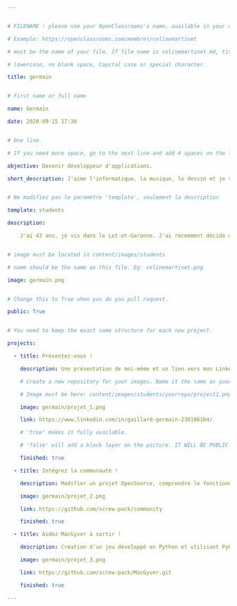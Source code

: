 ```yaml
---


# FILENAME : please use your OpenClassrooms's name, available in your url.

# Example: https://openclassrooms.com/membres/celinemartinet

# must be the name of your file. If file name is celinemartinet.md, title is celinemartinet.

# lowercase, no blank space, Capital case or special character.

title: germain


# First name or full name

name: Germain

date: 2020-09-15 17:30


# One line.

# If you need more space, go to the next line and add 4 spaces on the left, as in 'description'.

objective: Devenir développeur d'applications.

short_description: J'aime l'informatique, la musique, le dessin et je suis bon bricoleur...


# Ne modifiez pas le paramètre 'template', seulement la description

template: students

description:

    J'ai 43 ans, je vis dans le Lot-et-Garonne. J'ai récemment décidé de changer de vie professionnelle.


# image must be located in content/images/students

# name should be the same as this file. Eg: celinemartinet.png

image: germain.png


# Change this to True when you do you pull request.

public: True


# You need to keep the exact same structure for each new project.

projects:

  - title: Présentez-vous !

    description: Une présentation de moi-même et un lien vers mon LinkedIn.

    # Create a new repository for your images. Name it the same as your nickname and profile picture.

    # Image must be here: content/images/students/yourrepo/project1.png

    image: germain/projet_1.png

    link: https://www.linkedin.com/in/gaillard-germain-2301861b4/

    # 'true' makes it fully available.

    # 'false' will add a black layer on the picture. IT WILL BE PUBLIC!

    finished: true

  - title: Intégrez la communauté !

    description: Modifier un projet OpenSource, comprendre le fonctionnement de Git.

    image: germain/projet_2.png

    link: https://github.com/screw-pack/community

    finished: true

  - title: Aidez MacGyver à sortir !

    description: Création d’un jeu développé en Python et utilisant PyGame.

    image: germain/projet_3.png

    link: https://github.com/screw-pack/MacGyver.git

    finished: true

---
```

